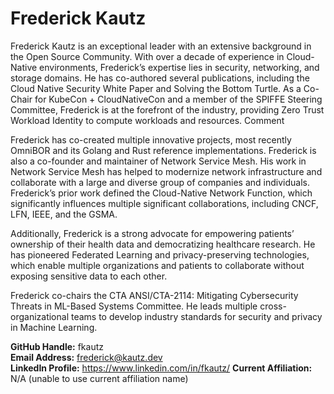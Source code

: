 # Frederick Kautz
Frederick Kautz is an exceptional leader with an extensive background in the Open Source Community. With over a decade of experience in Cloud-Native environments, Frederick’s expertise lies in security, networking, and storage domains. He has co-authored several publications, including the Cloud Native Security White Paper and Solving the Bottom Turtle. As a Co-Chair for KubeCon + CloudNativeCon and a member of the SPIFFE Steering Committee, Frederick is at the forefront of the industry, providing Zero Trust Workload Identity to compute workloads and resources.
 Comment

Frederick has co-created multiple innovative projects, most recently OmniBOR and its Golang and Rust reference implementations. Frederick is also a co-founder and maintainer of Network Service Mesh. His work in Network Service Mesh has helped to modernize network infrastructure and collaborate with a large and diverse group of companies and individuals. Frederick’s prior work defined the Cloud-Native Network Function, which significantly influences multiple significant collaborations, including CNCF, LFN, IEEE, and the GSMA.

Additionally, Frederick is a strong advocate for empowering patients’ ownership of their health data and democratizing healthcare research. He has pioneered Federated Learning and privacy-preserving technologies, which enable multiple organizations and patients to collaborate without exposing sensitive data to each other.

Frederick co-chairs the CTA ANSI/CTA-2114: Mitigating Cybersecurity Threats in ML-Based Systems Committee. He leads multiple cross-organizational teams to develop industry standards for security and privacy in Machine Learning.

**GitHub Handle:** fkautz  
**Email Address:** frederick@kautz.dev  
**LinkedIn Profile:** https://www.linkedin.com/in/fkautz/
**Current Affiliation:** N/A  (unable to use current affiliation name)

